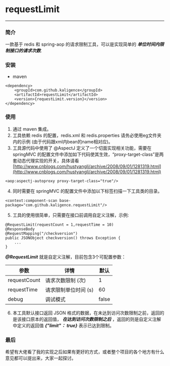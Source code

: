 # requestLimit

----------
### 简介
一款基于 redis 和 spring-aop 的请求限制工具，可以是实现简单的 ***单位时间内限制接口的请求次数***.

### 安装

 - maven
```
<dependency>
    <groupId>com.github.kaligence</groupId>
    <artifactId>requestLimit</artifactId>
    <version>{requestLimit.version}</version>
</dependency>
```

### 使用
1. 通过 maven 集成。
2. 工具依赖 redis 的配置，redis.xml 和 redis.properties 请务必使用eg文件夹内的示例 (由于代码跟xml内bean的name相对应)。
3. 工具源代码中使用了 @AspectJ 定义了一个切面实现相关功能，需要在 springMVC 的配置文件中添加如下代码使其生效，“proxy-target-class”是两套动态代理实现的开关，具体请看 [http://www.cnblogs.com/hustyangli/archive/2008/09/01/1281319.html](http://www.cnblogs.com/hustyangli/archive/2008/09/01/1281319.html)
```
<aop:aspectj-autoproxy proxy-target-class="true"/>
```
4. 同时需要在 springMVC 的配置文件中添加以下标签扫描一下工具类的目录。
```
<context:component-scan base-package="com.github.kaligence.requestLimit"/>
```
5. 工具的使用很简单，只需要在接口前调用自定义注解，示例:
```
@RequestLimit(requestCount = 1,requestTime = 10)
@ResponseBody
@RequestMapping("/checkversion")
public JSONObject checkversion() throws Exception {
    ...
}
```
 ***@RequestLimit***  就是自定义注解，目前包含3个可配置参数：

参数 | 详情 | 默认
-|-|-
requestCount|请求次数限制 (次)|1
requestTime|请求限制单位时间 (s)|60
debug|调试模式|false

6. 本工具默认接口返回 JSON 格式的数据，在未达到访问次数限制之前，返回的是该接口原本的返回值， ***在达到访问次数限制之后*** ，返回的则是自定义注解中定义的返回值 ***{"limit"： true}*** 表示已达到限制。


### 最后
希望有大佬看了我的实现之后如果有更好的方式，或者整个项目的各个地方有什么意见都可以提出来，大家一起探讨。